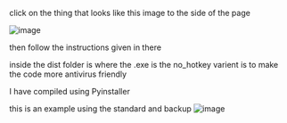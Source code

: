 click on the thing that looks like this image to the side of the page 

![image](https://github.com/QueenRose4444/siege-operator-randomizer/assets/159089781/6a26e4e5-b4a7-4f49-8f75-b0d11a03299d)

then follow the instructions given in there

inside the dist folder is where the .exe is 
the no_hotkey varient is to make the code more antivirus friendly

I have compiled using Pyinstaller

this is an example using the standard and backup 
![image](https://github.com/QueenRose4444/siege-operator-randomizer/assets/159089781/1e51b571-038e-40ad-bf46-743524a961ba)
